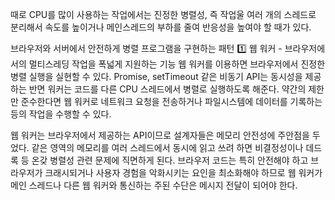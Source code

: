 때로 CPU를 많이 사용하는 작업에서는 진정한 병렬성, 즉 작업울 여러 개의 스레드로 분리해서 속도를 높이거나 메인스레드의 부하를 줄여 반응성을 높여야 할 때가 있다.

브라우저와 서버에서 안전하게 병렬 프로그램을 구현하는 패턴
1️⃣ 웹 워커 - 브라우저에서의 멀티스레딩 작업을 폭넓게 지원하는 기능
웹 워커를 이용하면 브라우저에서 진정한 병렬 실행을 실현할 수 있다.
Promise, setTimeout 같은 비동기 API는 동시성을 제공하는 반면 워커는 코드를 다른 CPU 스레드에서 병렬로 실행하도록 해준다.
약간의 제한만 준수한다면 웹 워커로 네트워크 요청을 전송하거나 파일시스템에 데이터를 기록하는 등의 작업을 수행할 수 있다.

웹 워커는 브라우저에서 제공하는 API이므로 설계자들은 메모리 안전성에 주안점을 두었다.
같은 영역의 메모리를 여러 스레드에서 동시에 읽고 쓰려 하면 비결정성이나 데드록 등 온갖 병렬성 관련 문제에 직면하게 된다.
브라우저 코드는 특히 안전해야 하고 브라우저가 크래시되거나 사용자 경험을 악화시키는 요인을 최소화해야 하므로
웹 워커가 메인 스레드나 다른 웹 워커와 통신하는 주된 수단은 메시지 전달이 되어야 한다.
